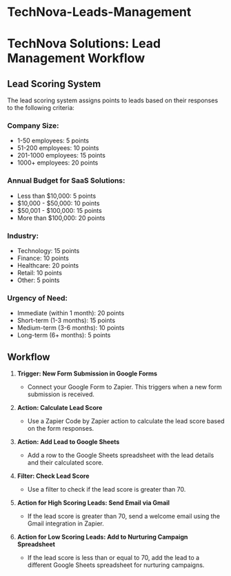 # TechNova-Leads-Management

# TechNova Solutions: Lead Management Workflow

## Lead Scoring System

The lead scoring system assigns points to leads based on their responses to the following criteria:

### Company Size:
- 1-50 employees: 5 points
- 51-200 employees: 10 points
- 201-1000 employees: 15 points
- 1000+ employees: 20 points

### Annual Budget for SaaS Solutions:
- Less than $10,000: 5 points
- $10,000 - $50,000: 10 points
- $50,001 - $100,000: 15 points
- More than $100,000: 20 points

### Industry:
- Technology: 15 points
- Finance: 10 points
- Healthcare: 20 points
- Retail: 10 points
- Other: 5 points

### Urgency of Need:
- Immediate (within 1 month): 20 points
- Short-term (1-3 months): 15 points
- Medium-term (3-6 months): 10 points
- Long-term (6+ months): 5 points

## Workflow

1. **Trigger: New Form Submission in Google Forms**
   - Connect your Google Form to Zapier. This triggers when a new form submission is received.

2. **Action: Calculate Lead Score**
   - Use a Zapier Code by Zapier action to calculate the lead score based on the form responses.

3. **Action: Add Lead to Google Sheets**
   - Add a row to the Google Sheets spreadsheet with the lead details and their calculated score.

4. **Filter: Check Lead Score**
   - Use a filter to check if the lead score is greater than 70.

5. **Action for High Scoring Leads: Send Email via Gmail**
   - If the lead score is greater than 70, send a welcome email using the Gmail integration in Zapier.

6. **Action for Low Scoring Leads: Add to Nurturing Campaign Spreadsheet**
   - If the lead score is less than or equal to 70, add the lead to a different Google Sheets spreadsheet for nurturing campaigns.

